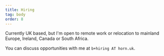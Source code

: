 ```yaml
---
title: Hiring
tag: body
order: 8
---
```


Currently UK based, but I'm open to remote work or relocation to mainland Europe, Ireland, Canada or South Africa.

You can discuss opportunities with me at `b+hiring AT horn.uk`.
